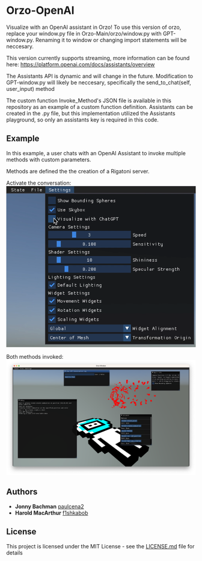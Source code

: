 # Orzo-OpenAI
Visualize with an OpenAI assistant in Orzo!
To use this version of orzo, replace your window.py file in Orzo-Main/orzo/window.py with GPT-window.py. Renaming it to window or changing import statements will be neccesary.

This version currently supports streaming, more information can be found here: https://platform.openai.com/docs/assistants/overview

The Assistants API is dynamic and will change in the future. 
Modification to GPT-window.py will likely be neccesary, specifically the send_to_chat(self, user_input) method

The custom function Invoke_Method's JSON file is available in this repository as an example of a custom function definition.
Assistants can be created in the .py file, but this implementation utilized the Assistants playground, so only an assistants key is required in this code.

## Example
In this example, a user chats with an OpenAI Assistant to invoke multiple methods with custom parameters.

Methods are defined the the creation of a Rigatoni server.

Activate the conversation:
![ChatBox](https://github.com/InsightCenterNoodles/Orzo-OpenAI/blob/main/Orzo_chatbox.png)

Both methods invoked:
![Result](https://github.com/InsightCenterNoodles/Orzo-OpenAI/blob/main/ChatGPTrobotdemo.png)

## Authors

* **Jonny Bachman**  [paulcena2](https://github.com/paulcena2)
* **Harold MacArthur**  [f1shkabob](https://github.com/f1shkabob)

## License

This project is licensed under the MIT License - see the [LICENSE.md](LICENSE.md) file for details
